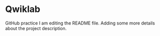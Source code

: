# Qwiklab
GitHub practice
I am editing the README file.  Adding some more details about the project description.

